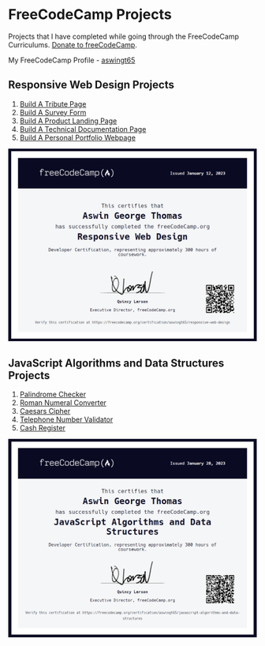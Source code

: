 # FreeCodeCamp Projects
Projects that I have completed while going through the FreeCodeCamp Curriculums.
[Donate to freeCodeCamp](https://donate.freecodecamp.org/).

My FreeCodeCamp Profile - [aswingt65](https://www.freecodecamp.org/aswingt65)


## Responsive Web Design Projects
   1. [Build A Tribute Page](https://github.com/aswingt65/freecodecamp-projects/tree/main/Responsive-Web-Design-Projects/Build%20a%20Tribute%20Page)
   2. [Build A Survey Form](https://github.com/aswingt65/freecodecamp-projects/tree/main/Responsive-Web-Design-Projects/Build%20a%20Survey%20Form)
   3. [Build A Product Landing Page](https://github.com/aswingt65/freecodecamp-projects/tree/main/Responsive-Web-Design-Projects/Build%20a%20Product%20Landing%20Page)
   4. [Build A Technical Documentation Page](https://github.com/aswingt65/freecodecamp-projects/tree/main/Responsive-Web-Design-Projects/Build%20a%20Technical%20Documentation%20Page)
   5. [Build A Personal Portfolio Webpage](https://github.com/aswingt65/freecodecamp-projects/tree/main/Responsive-Web-Design-Projects/Build%20a%20Personal%20Portfolio%20Webpage)
   
   ![Alt text](/Certifications/web-responsive-design.png?raw=true "Responsive Web Design Certification")


## JavaScript Algorithms and Data Structures Projects
   1. [Palindrome Checker](https://github.com/aswingt65/freecodecamp-projects/blob/main/JavaScript-Algorithms-and-Data-Structures-Projects/Palindrome_Checker.js)
   2. [Roman Numeral Converter](https://github.com/aswingt65/freecodecamp-projects/blob/main/JavaScript-Algorithms-and-Data-Structures-Projects/Roman_Numeral_Converter.js)
   3. [Caesars Cipher](https://github.com/aswingt65/freecodecamp-projects/blob/main/JavaScript-Algorithms-and-Data-Structures-Projects/Caesars_Cipher.js)
   4. [Telephone Number Validator](https://github.com/aswingt65/freecodecamp-projects/blob/main/JavaScript-Algorithms-and-Data-Structures-Projects/Telephone_Number_Validator.js)
   5. [Cash Register](https://github.com/aswingt65/freecodecamp-projects/blob/main/JavaScript-Algorithms-and-Data-Structures-Projects/Cash_Register.js)
   
   ![Alt text](/Certifications/javascript-algorithms-and-data-structures.png?raw=true "JavaScript Algorithms and Data Structures Certification")
